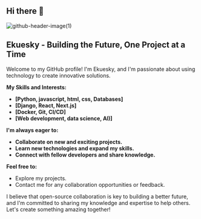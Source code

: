 ## Hi there 👋
![github-header-image(1)](https://github.com/user-attachments/assets/5a0d83f3-ade5-483c-bc41-9b3c47ab006f)
## Ekuesky - Building the Future, One Project at a Time

Welcome to my GitHub profile! I'm Ekuesky, and I'm passionate about using technology to create innovative solutions.

**My Skills and Interests:**

* **[Python, javascript, html, css, Databases]**
* **[Django, React, Next.js]**
* **[Docker, Git, CI/CD]**
* **[Web development, data science, AI)]**

**I'm always eager to:**

* **Collaborate on new and exciting projects.**
* **Learn new technologies and expand my skills.**
* **Connect with fellow developers and share knowledge.**

**Feel free to:**

* Explore my projects.
* Contact me for any collaboration opportunities or feedback. 

I believe that open-source collaboration is key to building a better future, and I'm committed to sharing my knowledge and expertise to help others. Let's create something amazing together! 
